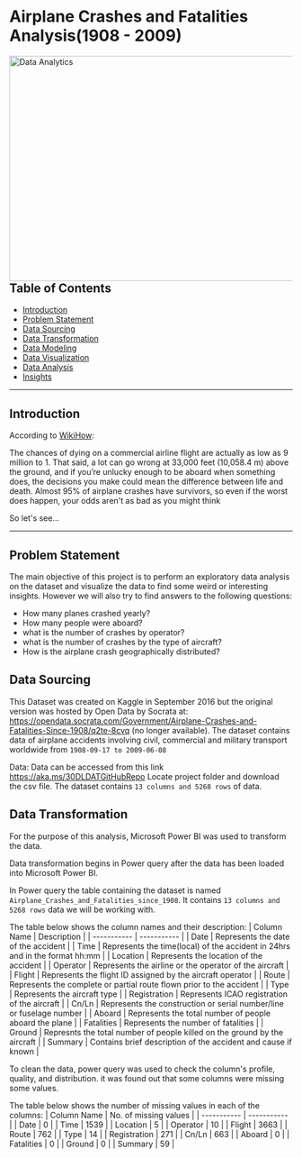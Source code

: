 # Airplane Crashes and Fatalities Analysis(1908 - 2009)
<img align="right" alt="Data Analytics" width="1000" height = "400" src="https://user-images.githubusercontent.com/106287208/180620178-7696afd1-82f1-48fb-81e4-6e87db068d07.jpg">

---


## Table of Contents

- [Introduction](https://github.com/globalsmile/Airline-Analysis#introduction)
- [Problem Statement](https://github.com/globalsmile/Airline-Analysis#Problem-Statement)
- [Data Sourcing](https://github.com/globalsmile/Airline-Analysis#Data-Sourcing)
- [Data Transformation](https://github.com/globalsmile/Airline-Analysis#Data-Transformation)
- [Data Modeling](https://github.com/globalsmile/Airline-Analysis#Data-Modeling)
- [Data Visualization](https://github.com/globalsmile/Airline-Analysis#Data-Visualization)
- [Data Analysis](https://github.com/globalsmile/Airline-Analysis#Data-Analysis)
- [Insights](https://github.com/globalsmile/Airline-Analysis#Insights)

---

## Introduction
According to [WikiHow](https://www.wikihow.com/Survive-a-Plane-Crash):

The chances of dying on a commercial airline flight are actually as low as 9 million to 1. That said, a lot can go wrong at 33,000 feet (10,058.4 m) above the ground, and if you’re unlucky enough to be aboard when something does, the decisions you make could mean the difference between life and death. Almost 95% of airplane crashes have survivors, so even if the worst does happen, your odds aren't as bad as you might think

So let's see...

---
## Problem Statement
The main objective of this project is to perform an exploratory data analysis on the dataset and visualize the data to find some weird or interesting insights.
However we will also try to find answers to the following questions:
- How many planes crashed yearly?
- How many people were aboard?
- what is the number of crashes by operator?
- what is the number of crashes by the type of aircraft?
- How is the airplane crash geographically distributed?

## Data Sourcing
This Dataset was created on Kaggle in September 2016 but the original version was hosted by Open Data by Socrata at:
https://opendata.socrata.com/Government/Airplane-Crashes-and-Fatalities-Since-1908/q2te-8cvq (no longer available). The dataset contains data of airplane accidents involving civil, commercial and military transport worldwide from `1908-09-17 to 2009-06-08`

Data:  Data can be accessed from this link  https://aka.ms/30DLDATGitHubRepo Locate project folder and download the csv file.
The dataset contains `13 columns and 5268 rows` of data.

## Data Transformation
For the purpose of this analysis, Microsoft Power BI was used to transform the data.

Data transformation begins in Power query after the data has been loaded into Microsoft Power BI.

In Power query the table containing the dataset is named `Airplane_Crashes_and_Fatalities_since_1908`. It contains `13 columns and 5268 rows` data we will be working with.

The table below shows the column names and their description:
| Column Name | Description |
| ----------- | ----------- |
| Date | Represents the date of the accident |
| Time | Represents the time(local) of the accident in 24hrs and in the format hh:mm |
| Location | Represents the location of the accident |
| Operator | Represents the airline or the operator of the aircraft |
| Flight | Represents the flight ID assigned by the aircraft operator |
| Route | Represents the  complete or partial route flown prior to the accident |
| Type | Represents the aircraft type |
| Registration | Represents ICAO registration of the aircraft |
| Cn/Ln | Represents the construction or serial number/line or fuselage number |
| Aboard | Represents the total number of people aboard the plane |
| Fatalities | Represents the number of fatalities |
| Ground | Represnts the total number of people killed on the ground by the aircraft |
| Summary | Contains brief description of the accident and cause if known |

To clean the data, power query was used to check the column's profile, quality, and distribution. it was found out that some columns were missing some values.

The table below shows the number of missing values in each of the columns:
| Column Name | No. of missing values |
| ----------- | ----------- |
| Date | 0 |
| Time | 1539 |
| Location | 5 |
| Operator | 10 |
| Flight | 3663 |
| Route | 762 |
| Type | 14 |
| Registration | 271 |
| Cn/Ln | 663 |
| Aboard | 0 |
| Fatalities | 0 |
| Ground | 0 |
| Summary | 59 |
